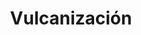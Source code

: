 ---
title: "Vulcanización"
url: /valdivia/vulcanizacion-ricardo-rodas/
shop: reparación de automóviles
---